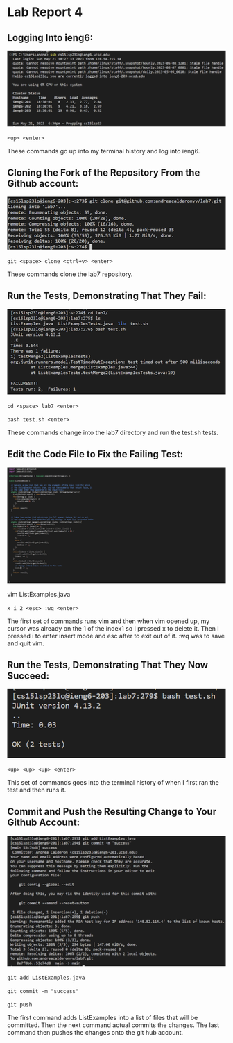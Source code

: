 # Lab Report 4

## Logging Into ieng6:

![Step 1](step1)

`<up> <enter>`

These commands go up into my terminal history and log into ieng6.
  
## Cloning the Fork of the Repository From the Github account:
  
![Step 2](step2)
  
`git <space> clone <ctrl+v> <enter>`

These commands clone the lab7 repository.

## Run the Tests, Demonstrating That They Fail:

![Step 3](step3)

`cd <space> lab7 <enter>`

`bash test.sh <enter>`

These commands change into the lab7 directory and run the test.sh tests.

## Edit the Code File to Fix the Failing Test:

![Step 4](step4)

vim ListExamples.java <enter>

`x i 2 <esc> :wq <enter>`

The first set of commands runs vim and then when vim opened up, my cursor was already on the 1 of the index1 so I pressed x to delete it. Then I pressed i to enter insert mode and esc after to exit out of it. :wq was to save and quit vim.

## Run the Tests, Demonstrating That They Now Succeed:

![Step 5](step5)

`<up> <up> <up> <enter>`

This set of commands goes into the terminal history of when I first ran the test and then runs it.

## Commit and Push the Resulting Change to Your Github Account:

![Step 6](step6)

`git add ListExamples.java`

`git commit -m "success"`

`git push`

The first command adds ListExamples into a list of files that will be committed. Then the next command actual commits the changes. The last command then pushes the changes onto the git hub account.


